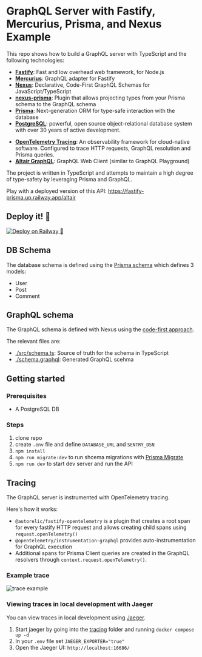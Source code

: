 # GraphQL Server with Fastify, Mercurius, Prisma, and Nexus Example

This repo shows how to build a GraphQL server with TypeScript and the following technologies:

- [**Fastify**](https://www.fastify.io/): Fast and low overhead web framework, for Node.js
- [**Mercurius**](https://mercurius.dev/): GraphQL adapter for Fastify
- [**Nexus**](https://nexusjs.org/): Declarative, Code-First GraphQL Schemas for JavaScript/TypeScript
- [**nexus-prisma**](https://github.com/prisma/nexus-prisma/): Plugin that allows projecting types from your Prisma schema to the GraphQL schema
- [**Prisma**](https://www.prisma.io/): Next-generation ORM for type-safe interaction with the database
- [**PostgreSQL**](https://www.postgresql.org/): powerful, open source object-relational database system with over 30 years of active development.
<!-- - [**Sentry**](https://sentry.io/): an error tracking and monitoring tool. -->
- [**OpenTelemetry Tracing**](https://opentelemetry.io/): An observability framework for cloud-native software. Configured to trace HTTP requests, GraphQL resolution and Prisma queries.
- [**Altair GraphQL**](https://altair.sirmuel.design/): GraphQL Web Client (similar to GraphQL Playground)

The project is written in TypeScript and attempts to maintain a high degree of type-safety by leveraging Prisma and GraphQL.

Play with a deployed version of this API: https://fastify-prisma.up.railway.app/altair

## Deploy it! 🚢

[![Deploy on Railway 🚊](https://railway.app/button.svg)](https://railway.app/new?template=https%3A%2F%2Fgithub.com%2F2color%2Ffastify-graphql-nexus-prisma&plugins=postgresql&envs=SENTRY_DSN&optionalEnvs=SENTRY_DSN)


## DB Schema

The database schema is defined using the [Prisma schema](./prisma/schema.prisma) which defines 3 models:
- User
- Post
- Comment


## GraphQL schema

The GraphQL schema is defined with Nexus using the [code-first approach](https://www.prisma.io/blog/the-problems-of-schema-first-graphql-development-x1mn4cb0tyl3).

The relevant files are:
- [./src/schema.ts](./src/schema.ts): Source of truth for the schema in TypeScript
- [./schema.graphql](./schema.graphql): Generated GraphQL scehma

## Getting started

### Prerequisites 
- A PostgreSQL DB

### Steps

1. clone repo
2. create `.env` file and define `DATABASE_URL` and `SENTRY_DSN`
3. `npm install`
4. `npm run migrate:dev` to run shcema migrations with [Prisma Migrate](https://www.prisma.io/migrate)
5. `npm run dev` to start dev server and run the API

## Tracing

The GraphQL server is instrumented with OpenTelemetry tracing.

Here's how it works:
- `@autorelic/fastify-opentelemetry` is a plugin that creates a root span for every fastify HTTP request and allows creating child spans using `request.openTelemetry()`
-  `@opentelemetry/instrumentation-graphql` provides auto-instrumentation for GraphQL execution
- Additional spans for Prisma Client queries are created in the GraphQL resolvers through `context.request.openTelemetry()`.


### Example trace

![trace example](https://user-images.githubusercontent.com/1992255/123289101-6c69d400-d510-11eb-9154-8aa0bdb8d10c.png)


### Viewing traces in local development with Jaeger

You can view traces in local development using [Jaeger](https://www.jaegertracing.io/).

1. Start jaeger by going into the [tracing](./tracing) folder and running `docker compose up -d`
2. In your `.env` file set `JAEGER_EXPORTER="true"`
3. Open the Jaeger UI: `http://localhost:16686/`
